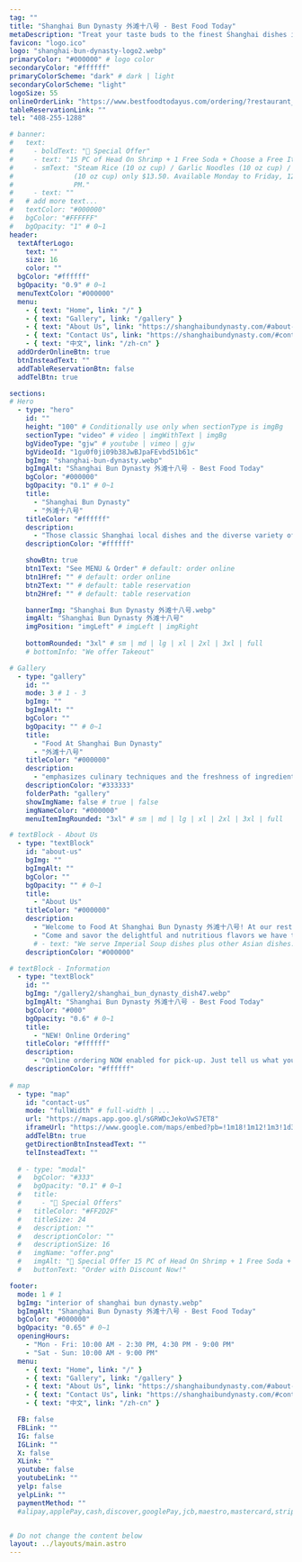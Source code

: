 ```yaml
---
tag: ""
title: "Shanghai Bun Dynasty 外滩十八号 - Best Food Today"
metaDescription: "Treat your taste buds to the finest Shanghai dishes in the Bay Area. Visit our restaurant for a culinary journey like no other."
favicon: "logo.ico"
logo: "shanghai-bun-dynasty-logo2.webp"
primaryColor: "#000000" # logo color
secondaryColor: "#ffffff"
primaryColorScheme: "dark" # dark | light
secondaryColorScheme: "light"
logoSize: 55
onlineOrderLink: "https://www.bestfoodtodayus.com/ordering/?restaurant_uid=d8be6ebc-d040-43fb-b8dc-af0c7746f41b"
tableReservationLink: ""
tel: "408-255-1288"

# banner:
#   text: 
#     - boldText: "🥳 Special Offer"
#     - text: "15 PC of Head On Shrimp + 1 Free Soda + Choose a Free Item:"
#     - smText: "Steam Rice (10 oz cup) / Garlic Noodles (10 oz cup) / Cajun Fries
#               (10 oz cup) only $13.50. Available Monday to Friday, 12 PM to 3
#               PM."
#     - text: ""
#   # add more text...
#   textColor: "#000000"
#   bgColor: "#FFFFFF"
#   bgOpacity: "1" # 0~1
header:
  textAfterLogo: 
    text: ""
    size: 16
    color: ""
  bgColor: "#ffffff"
  bgOpacity: "0.9" # 0~1
  menuTextColor: "#000000"
  menu:
    - { text: "Home", link: "/" }
    - { text: "Gallery", link: "/gallery" }
    - { text: "About Us", link: "https://shanghaibundynasty.com/#about-us" }
    - { text: "Contact Us", link: "https://shanghaibundynasty.com/#contact-us" }
    - { text: "中文", link: "/zh-cn" }
  addOrderOnlineBtn: true
  btnInsteadText: ""
  addTableReservationBtn: false
  addTelBtn: true

sections:
# Hero
  - type: "hero" 
    id: ""
    height: "100" # Conditionally use only when sectionType is imgBg
    sectionType: "video" # video | imgWithText | imgBg
    bgVideoType: "gjw" # youtube | vimeo | gjw
    bgVideoId: "1gu0f0ji09b38JwBJpaFEvbd51b61c"
    bgImg: "shanghai-bun-dynasty.webp"
    bgImgAlt: "Shanghai Bun Dynasty 外滩十八号 - Best Food Today"
    bgColor: "#000000"
    bgOpacity: "0.1" # 0~1
    title: 
      - "Shanghai Bun Dynasty"
      - "外滩十八号"
    titleColor: "#ffffff"
    description: 
      - "Those classic Shanghai local dishes and the diverse variety of alley snacks are favored by people of all ethnic groups, and they can always be passed down continuously."
    descriptionColor: "#ffffff"

    showBtn: true
    btn1Text: "See MENU & Order" # default: order online
    btn1Href: "" # default: order online
    btn2Text: "" # default: table reservation
    btn2Href: "" # default: table reservation

    bannerImg: "Shanghai Bun Dynasty 外滩十八号.webp"
    imgAlt: "Shanghai Bun Dynasty 外滩十八号"
    imgPosition: "imgLeft" # imgLeft | imgRight
   
    bottomRounded: "3xl" # sm | md | lg | xl | 2xl | 3xl | full
    # bottomInfo: "We offer Takeout"

# Gallery  
  - type: "gallery"
    id: ""
    mode: 3 # 1 - 3
    bgImg: ""
    bgImgAlt: ""
    bgColor: ""
    bgOpacity: "" # 0~1
    title: 
      - "Food At Shanghai Bun Dynasty"
      - "外滩十八号"
    titleColor: "#000000"
    description: 
      - "emphasizes culinary techniques and the freshness of ingredients"
    descriptionColor: "#333333"
    folderPath: "gallery"
    showImgName: false # true | false
    imgNameColor: "#000000"
    menuItemImgRounded: "3xl" # sm | md | lg | xl | 2xl | 3xl | full

# textBlock - About Us
  - type: "textBlock" 
    id: "about-us"
    bgImg: ""
    bgImgAlt: ""
    bgColor: ""
    bgOpacity: "" # 0~1
    title: 
      - "About Us"
    titleColor: "#000000"
    description: 
      - "Welcome to Food At Shanghai Bun Dynasty 外滩十八号! At our restaurant, we are dedicated to offering an exceptional dining experience with a focus on health, freshness, and natural flavors. Our signature dishes feature the finest in Chinese cuisine, prepared with the utmost care and attention to detail. "
      - "Come and savor the delightful and nutritious flavors we have to offer, tailored to meet the needs and preferences of our diners."
      # - text: "We serve Imperial Soup dishes plus other Asian dishes. Feel free to message us about inquiries! We'll get back to you as soon as we can!"
    descriptionColor: "#000000"

# textBlock - Information
  - type: "textBlock" 
    id: ""
    bgImg: "/gallery2/shanghai_bun_dynasty_dish47.webp"
    bgImgAlt: "Shanghai Bun Dynasty 外滩十八号 - Best Food Today"
    bgColor: "#000"
    bgOpacity: "0.6" # 0~1
    title: 
      - "NEW! Online Ordering"
    titleColor: "#ffffff"
    description: 
      - "Online ordering NOW enabled for pick-up. Just tell us what you want and we'll prepare it as fast as we can. All orders are manually confirmed by us directly. Find out in real-time when your food is ready. All orders are manually confirmed by us in real-time. Watch on-screen when your food is ready for pickup."
    descriptionColor: "#ffffff"
  
# map  
  - type: "map"
    id: "contact-us"
    mode: "fullWidth" # full-width | ...
    url: "https://maps.app.goo.gl/sGRWDcJekoVwS7ET8"
    iframeUrl: "https://www.google.com/maps/embed?pb=!1m18!1m12!1m3!1d3172.8496107568026!2d-122.0202152240354!3d37.322389872102924!2m3!1f0!2f0!3f0!3m2!1i1024!2i768!4f13.1!3m3!1m2!1s0x808fb5bc9bf3a785%3A0x1986586558b9d981!2sShanghai%20No.1!5e0!3m2!1sen!2sus!4v1721888062721!5m2!1sen!2sus"
    addTelBtn: true
    getDirectionBtnInsteadText: ""
    telInsteadText: ""
 
  # - type: "modal"
  #   bgColor: "#333"
  #   bgOpacity: "0.1" # 0~1
  #   title: 
  #     - "🥳 Special Offers"
  #   titleColor: "#FF2D2F"
  #   titleSize: 24
  #   description: ""
  #   descriptionColor: ""
  #   descriptionSize: 16
  #   imgName: "offer.png"
  #   imgAlt: "🥳 Special Offer 15 PC of Head On Shrimp + 1 Free Soda + Choose a Free Item: Steam Rice (10 oz cup) / Garlic Noodles (10 oz cup) / Cajun Fries (10 oz cup) only $13.50. Available Monday to Friday, 12 PM to 3 PM."
  #   buttonText: "Order with Discount Now!"

footer:
  mode: 1 # 1
  bgImg: "interior of shanghai bun dynasty.webp"
  bgImgAlt: "Shanghai Bun Dynasty 外滩十八号 - Best Food Today"
  bgColor: "#000000"
  bgOpacity: "0.65" # 0~1
  openingHours: 
    - "Mon - Fri: 10:00 AM - 2:30 PM, 4:30 PM - 9:00 PM"
    - "Sat - Sun: 10:00 AM - 9:00 PM"
  menu:
    - { text: "Home", link: "/" }
    - { text: "Gallery", link: "/gallery" }
    - { text: "About Us", link: "https://shanghaibundynasty.com/#about-us" }
    - { text: "Contact Us", link: "https://shanghaibundynasty.com/#contact-us" }
    - { text: "中文", link: "/zh-cn" }

  FB: false
  FBLink: ""
  IG: false
  IGLink: ""
  X: false
  XLink: ""
  youtube: false
  youtubeLink: ""
  yelp: false
  yelpLink: ""
  paymentMethod: "" 
  #alipay,applePay,cash,discover,googlePay,jcb,maestro,mastercard,stripe,unionPay,visa,weChatPay,payPal 


# Do not change the content below
layout: ../layouts/main.astro
---
```

